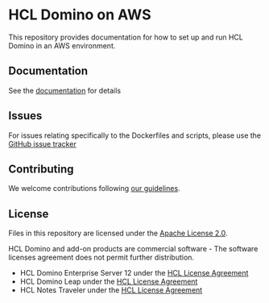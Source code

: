 # HCL Domino on AWS

This repository provides documentation for how to set up and run HCL Domino in an AWS environment.

## Documentation

See the [documentation](docs/index.md) for details

## Issues
For issues relating specifically to the Dockerfiles and scripts, please use the [GitHub issue tracker](issues)

## Contributing
We welcome contributions following [our guidelines](CONTRIBUTING.md).

## License
Files in this repository are licensed under the [Apache License 2.0](https://www.apache.org/licenses/LICENSE-2.0.html). 

HCL Domino and add-on products are commercial software - The software licenses agreement does not permit further distribution.
* HCL Domino Enterprise Server 12 under the [HCL License Agreement](https://www.hcltechsw.com/wps/portal/resources/license-agreements)
* HCL Domino Leap under the [HCL License Agreement](https://www.hcltechsw.com/wps/portal/resources/license-agreements)
* HCL Notes Traveler under the [HCL License Agreement](https://www.hcltechsw.com/wps/portal/resources/license-agreements)
